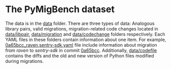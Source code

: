 # The PyMigBench dataset
The data is in the [data](/../../tree/main/data) folder.
There are three types of data: Analogous library pairs, valid migrations, migration-related code changes located in 
[data/libpair](/../../tree/main/data/libpair), [data/migration](/../../tree/main/data/migration) 
and [data/codechange](/../../tree/main/data/codechange) folders respectively.
Each YAML files in these folders contain information about one item.
For example, [0a65bcc_raven,sentry-sdk.yaml](/../../tree/main/data/migration) file include information about migration from _raven_ to _sentry-sdk_ in commit [0a65bcc](https://github.com/habitissimo/myaas/commit/0a65bcc).
Additionally, [data/codefile](/../../tree/main/data/codefile) contains the diffs and the old and new version of Python files modified during migrations.
